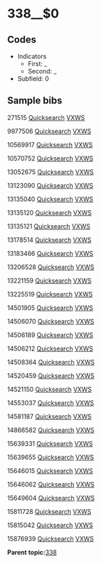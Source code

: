 # 338\_\_$0

## Codes

-   Indicators
    -   First: \_
    -   Second: \_
-   Subfield: 0

## Sample bibs

271515 [Quicksearch](https://search.library.yale.edu/catalog/271515) [VXWS](http://prodorbis.library.yale.edu:7014/vxws/GetHoldingsService?bibId=271515)

9977506 [Quicksearch](https://search.library.yale.edu/catalog/9977506) [VXWS](http://prodorbis.library.yale.edu:7014/vxws/GetHoldingsService?bibId=9977506)

10569917 [Quicksearch](https://search.library.yale.edu/catalog/10569917) [VXWS](http://prodorbis.library.yale.edu:7014/vxws/GetHoldingsService?bibId=10569917)

10570752 [Quicksearch](https://search.library.yale.edu/catalog/10570752) [VXWS](http://prodorbis.library.yale.edu:7014/vxws/GetHoldingsService?bibId=10570752)

13052675 [Quicksearch](https://search.library.yale.edu/catalog/13052675) [VXWS](http://prodorbis.library.yale.edu:7014/vxws/GetHoldingsService?bibId=13052675)

13123090 [Quicksearch](https://search.library.yale.edu/catalog/13123090) [VXWS](http://prodorbis.library.yale.edu:7014/vxws/GetHoldingsService?bibId=13123090)

13135040 [Quicksearch](https://search.library.yale.edu/catalog/13135040) [VXWS](http://prodorbis.library.yale.edu:7014/vxws/GetHoldingsService?bibId=13135040)

13135120 [Quicksearch](https://search.library.yale.edu/catalog/13135120) [VXWS](http://prodorbis.library.yale.edu:7014/vxws/GetHoldingsService?bibId=13135120)

13135121 [Quicksearch](https://search.library.yale.edu/catalog/13135121) [VXWS](http://prodorbis.library.yale.edu:7014/vxws/GetHoldingsService?bibId=13135121)

13178514 [Quicksearch](https://search.library.yale.edu/catalog/13178514) [VXWS](http://prodorbis.library.yale.edu:7014/vxws/GetHoldingsService?bibId=13178514)

13183466 [Quicksearch](https://search.library.yale.edu/catalog/13183466) [VXWS](http://prodorbis.library.yale.edu:7014/vxws/GetHoldingsService?bibId=13183466)

13206528 [Quicksearch](https://search.library.yale.edu/catalog/13206528) [VXWS](http://prodorbis.library.yale.edu:7014/vxws/GetHoldingsService?bibId=13206528)

13221159 [Quicksearch](https://search.library.yale.edu/catalog/13221159) [VXWS](http://prodorbis.library.yale.edu:7014/vxws/GetHoldingsService?bibId=13221159)

13225519 [Quicksearch](https://search.library.yale.edu/catalog/13225519) [VXWS](http://prodorbis.library.yale.edu:7014/vxws/GetHoldingsService?bibId=13225519)

14501905 [Quicksearch](https://search.library.yale.edu/catalog/14501905) [VXWS](http://prodorbis.library.yale.edu:7014/vxws/GetHoldingsService?bibId=14501905)

14506070 [Quicksearch](https://search.library.yale.edu/catalog/14506070) [VXWS](http://prodorbis.library.yale.edu:7014/vxws/GetHoldingsService?bibId=14506070)

14506189 [Quicksearch](https://search.library.yale.edu/catalog/14506189) [VXWS](http://prodorbis.library.yale.edu:7014/vxws/GetHoldingsService?bibId=14506189)

14506212 [Quicksearch](https://search.library.yale.edu/catalog/14506212) [VXWS](http://prodorbis.library.yale.edu:7014/vxws/GetHoldingsService?bibId=14506212)

14508364 [Quicksearch](https://search.library.yale.edu/catalog/14508364) [VXWS](http://prodorbis.library.yale.edu:7014/vxws/GetHoldingsService?bibId=14508364)

14520459 [Quicksearch](https://search.library.yale.edu/catalog/14520459) [VXWS](http://prodorbis.library.yale.edu:7014/vxws/GetHoldingsService?bibId=14520459)

14521150 [Quicksearch](https://search.library.yale.edu/catalog/14521150) [VXWS](http://prodorbis.library.yale.edu:7014/vxws/GetHoldingsService?bibId=14521150)

14553037 [Quicksearch](https://search.library.yale.edu/catalog/14553037) [VXWS](http://prodorbis.library.yale.edu:7014/vxws/GetHoldingsService?bibId=14553037)

14581187 [Quicksearch](https://search.library.yale.edu/catalog/14581187) [VXWS](http://prodorbis.library.yale.edu:7014/vxws/GetHoldingsService?bibId=14581187)

14866582 [Quicksearch](https://search.library.yale.edu/catalog/14866582) [VXWS](http://prodorbis.library.yale.edu:7014/vxws/GetHoldingsService?bibId=14866582)

15639331 [Quicksearch](https://search.library.yale.edu/catalog/15639331) [VXWS](http://prodorbis.library.yale.edu:7014/vxws/GetHoldingsService?bibId=15639331)

15639655 [Quicksearch](https://search.library.yale.edu/catalog/15639655) [VXWS](http://prodorbis.library.yale.edu:7014/vxws/GetHoldingsService?bibId=15639655)

15646015 [Quicksearch](https://search.library.yale.edu/catalog/15646015) [VXWS](http://prodorbis.library.yale.edu:7014/vxws/GetHoldingsService?bibId=15646015)

15646062 [Quicksearch](https://search.library.yale.edu/catalog/15646062) [VXWS](http://prodorbis.library.yale.edu:7014/vxws/GetHoldingsService?bibId=15646062)

15649604 [Quicksearch](https://search.library.yale.edu/catalog/15649604) [VXWS](http://prodorbis.library.yale.edu:7014/vxws/GetHoldingsService?bibId=15649604)

15811728 [Quicksearch](https://search.library.yale.edu/catalog/15811728) [VXWS](http://prodorbis.library.yale.edu:7014/vxws/GetHoldingsService?bibId=15811728)

15815042 [Quicksearch](https://search.library.yale.edu/catalog/15815042) [VXWS](http://prodorbis.library.yale.edu:7014/vxws/GetHoldingsService?bibId=15815042)

15876939 [Quicksearch](https://search.library.yale.edu/catalog/15876939) [VXWS](http://prodorbis.library.yale.edu:7014/vxws/GetHoldingsService?bibId=15876939)

**Parent topic:**[338](../../tags/338/338.md)


